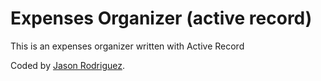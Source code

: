Expenses Organizer (active record)
===============================

This is an expenses organizer written with Active Record

Coded by [Jason Rodriguez](http://jasonrodriguez.net/index.html).
